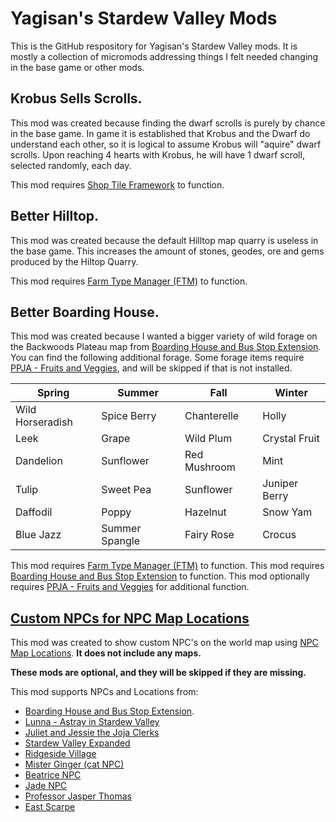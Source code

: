 # Yagisan's Stardew Valley Mods
This is the GitHub respository for Yagisan's Stardew Valley mods. It is mostly a collection of micromods addressing things I felt needed changing in the base game or other mods.

## Krobus Sells Scrolls.
This mod was created because finding the dwarf scrolls is purely by chance in the base game.
In game it is established that Krobus and the Dwarf do understand each other, so it is logical to assume Krobus will "aquire" dwarf scrolls.
Upon reaching 4 hearts with Krobus, he will have 1 dwarf scroll, selected randomly, each day.

This mod requires [Shop Tile Framework](https://www.nexusmods.com/stardewvalley/mods/5005) to function.

## Better Hilltop.
This mod was created because the default Hilltop map quarry is useless in the base game.
This increases the amount of stones, geodes, ore and gems produced by the Hiltop Quarry.

This mod requires [Farm Type Manager (FTM)](https://www.nexusmods.com/stardewvalley/mods/3231) to function.

## Better Boarding House.
This mod was created because I wanted a bigger variety of wild forage on the Backwoods Plateau map from [Boarding House and Bus Stop Extension](https://www.nexusmods.com/stardewvalley/mods/4120).
You can find the following additional forage. Some forage items require [PPJA - Fruits and Veggies](https://www.nexusmods.com/stardewvalley/mods/1598), and will be skipped if that is not installed.

| Spring | Summer | Fall | Winter |
|---|---|---|---|
| Wild Horseradish | Spice Berry | Chanterelle | Holly |
| Leek | Grape | Wild Plum | Crystal Fruit |
| Dandelion | Sunflower | Red Mushroom | Mint |
| Tulip | Sweet Pea | Sunflower | Juniper Berry |
| Daffodil | Poppy | Hazelnut | Snow Yam |
| Blue Jazz | Summer Spangle | Fairy Rose | Crocus |
  
This mod requires [Farm Type Manager (FTM)](https://www.nexusmods.com/stardewvalley/mods/3231) to function.
This mod requires [Boarding House and Bus Stop Extension](https://www.nexusmods.com/stardewvalley/mods/4120) to function.
This mod optionally requires [PPJA - Fruits and Veggies](https://www.nexusmods.com/stardewvalley/mods/1598) for additional function.


## [Custom NPCs for NPC Map Locations](https://www.nexusmods.com/stardewvalley/mods/8174)
This mod was created to show custom NPC's on the world map using [NPC Map Locations](https://www.nexusmods.com/stardewvalley/mods/239). **It does not include any maps.**

**These mods are optional, and they will be skipped if they are missing.**

This mod supports NPCs and Locations from:
* [Boarding House and Bus Stop Extension](https://www.nexusmods.com/stardewvalley/mods/4120).
* [Lunna - Astray in Stardew Valley](https://www.nexusmods.com/stardewvalley/mods/6626)
* [Juliet and Jessie the Joja Clerks](https://www.nexusmods.com/stardewvalley/mods/6398)
* [Stardew Valley Expanded](https://www.nexusmods.com/stardewvalley/mods/3753)
* [Ridgeside Village](https://www.nexusmods.com/stardewvalley/mods/7286)
* [Mister Ginger (cat NPC)](https://www.nexusmods.com/stardewvalley/mods/5295)
* [Beatrice NPC](https://www.nexusmods.com/stardewvalley/mods/7042)
* [Jade NPC](https://www.nexusmods.com/stardewvalley/mods/5559)
* [Professor Jasper Thomas](https://www.nexusmods.com/stardewvalley/mods/5599)
* [East Scarpe](https://www.nexusmods.com/stardewvalley/mods/5787)
